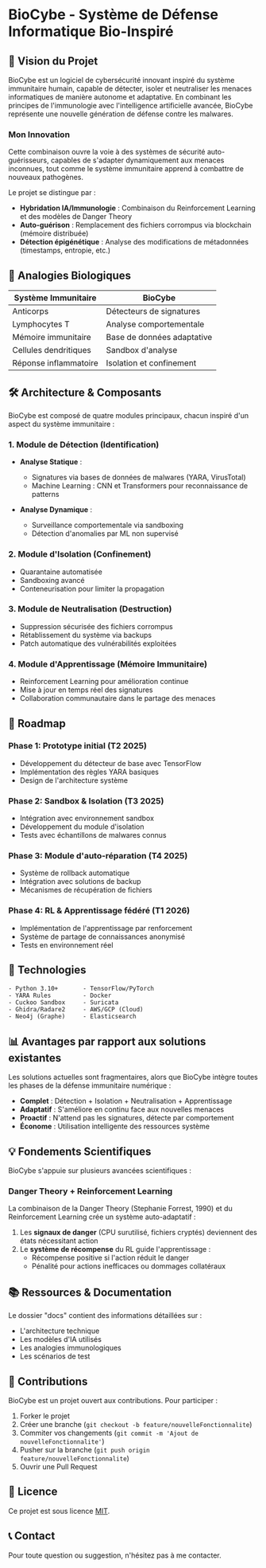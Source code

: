 # BioCybe - Système de Défense Informatique Bio-Inspiré

## 🧬 Vision du Projet

BioCybe est un logiciel de cybersécurité innovant inspiré du système immunitaire humain, capable de détecter, isoler et neutraliser les menaces informatiques de manière autonome et adaptative. En combinant les principes de l'immunologie avec l'intelligence artificielle avancée, BioCybe représente une nouvelle génération de défense contre les malwares.

### Mon Innovation

Cette combinaison ouvre la voie à des systèmes de sécurité auto-guérisseurs, capables de s'adapter dynamiquement aux menaces inconnues, tout comme le système immunitaire apprend à combattre de nouveaux pathogènes.

Le projet se distingue par :

- **Hybridation IA/Immunologie** : Combinaison du Reinforcement Learning et des modèles de Danger Theory
- **Auto-guérison** : Remplacement des fichiers corrompus via blockchain (mémoire distribuée)
- **Détection épigénétique** : Analyse des modifications de métadonnées (timestamps, entropie, etc.)

## 🔬 Analogies Biologiques

| Système Immunitaire | BioCybe |
|---------------------|--------|
| Anticorps | Détecteurs de signatures |
| Lymphocytes T | Analyse comportementale |
| Mémoire immunitaire | Base de données adaptative |
| Cellules dendritiques | Sandbox d'analyse |
| Réponse inflammatoire | Isolation et confinement |

## 🛠️ Architecture & Composants

BioCybe est composé de quatre modules principaux, chacun inspiré d'un aspect du système immunitaire :

### 1. Module de Détection (Identification)

- **Analyse Statique** :
  - Signatures via bases de données de malwares (YARA, VirusTotal)
  - Machine Learning : CNN et Transformers pour reconnaissance de patterns

- **Analyse Dynamique** :
  - Surveillance comportementale via sandboxing
  - Détection d'anomalies par ML non supervisé

### 2. Module d'Isolation (Confinement)

- Quarantaine automatisée
- Sandboxing avancé
- Conteneurisation pour limiter la propagation

### 3. Module de Neutralisation (Destruction)

- Suppression sécurisée des fichiers corrompus
- Rétablissement du système via backups
- Patch automatique des vulnérabilités exploitées

### 4. Module d'Apprentissage (Mémoire Immunitaire)

- Reinforcement Learning pour amélioration continue
- Mise à jour en temps réel des signatures
- Collaboration communautaire dans le partage des menaces

## 🚀 Roadmap

### Phase 1: Prototype initial (T2 2025)
- Développement du détecteur de base avec TensorFlow
- Implémentation des règles YARA basiques
- Design de l'architecture système

### Phase 2: Sandbox & Isolation (T3 2025)
- Intégration avec environnement sandbox
- Développement du module d'isolation
- Tests avec échantillons de malwares connus

### Phase 3: Module d'auto-réparation (T4 2025)
- Système de rollback automatique
- Intégration avec solutions de backup
- Mécanismes de récupération de fichiers

### Phase 4: RL & Apprentissage fédéré (T1 2026)
- Implémentation de l'apprentissage par renforcement
- Système de partage de connaissances anonymisé
- Tests en environnement réel

## 🔧 Technologies

```
- Python 3.10+       - TensorFlow/PyTorch
- YARA Rules         - Docker
- Cuckoo Sandbox     - Suricata
- Ghidra/Radare2     - AWS/GCP (Cloud)
- Neo4j (Graphe)     - Elasticsearch
```

## 📊 Avantages par rapport aux solutions existantes

Les solutions actuelles sont fragmentaires, alors que BioCybe intègre toutes les phases de la défense immunitaire numérique :

- **Complet** : Détection + Isolation + Neutralisation + Apprentissage
- **Adaptatif** : S'améliore en continu face aux nouvelles menaces
- **Proactif** : N'attend pas les signatures, détecte par comportement
- **Économe** : Utilisation intelligente des ressources système

## 💡 Fondements Scientifiques

BioCybe s'appuie sur plusieurs avancées scientifiques :

### Danger Theory + Reinforcement Learning

La combinaison de la Danger Theory (Stephanie Forrest, 1990) et du Reinforcement Learning crée un système auto-adaptatif :

1. Les **signaux de danger** (CPU surutilisé, fichiers cryptés) deviennent des états nécessitant action
2. Le **système de récompense** du RL guide l'apprentissage :
   - Récompense positive si l'action réduit le danger
   - Pénalité pour actions inefficaces ou dommages collatéraux

## 📚 Ressources & Documentation

Le dossier "docs" contient des informations détaillées sur :
- L'architecture technique
- Les modèles d'IA utilisés
- Les analogies immunologiques
- Les scénarios de test

## 👥 Contributions

BioCybe est un projet ouvert aux contributions. Pour participer :

1. Forker le projet
2. Créer une branche (`git checkout -b feature/nouvelleFonctionnalite`)
3. Commiter vos changements (`git commit -m 'Ajout de nouvelleFonctionnalite'`)
4. Pusher sur la branche (`git push origin feature/nouvelleFonctionnalite`)
5. Ouvrir une Pull Request

## 📄 Licence

Ce projet est sous licence [MIT](LICENSE).

## 📞 Contact

Pour toute question ou suggestion, n'hésitez pas à me contacter.